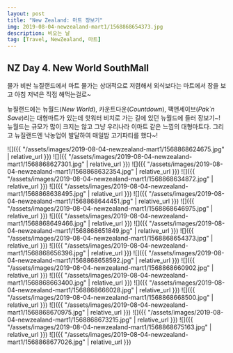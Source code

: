 ```yaml
---
layout: post
title: "New Zealand: 마트 장보기"
img: 2019-08-04-newzealand-mart1/1568868654373.jpg
description: 비오는 날
tag: [Travel, NewZealand, 마트]
---
```


## NZ Day 4. New World SouthMall

물가 비싼 뉴질랜드에서 마트 물가는 상대적으로 저렴해서 외식보다는 마트에서 장을 보고 아침 저녁은 직접 해먹는걸로~  

뉴질랜드에는 뉴월드(*New World*), 카운트다운(*Countdown*), 팩앤세이브(*Pak`n Save*)리는 대형마트가 있는데 핫워터 비치로 가는 길에 있던 뉴월드에 들러 장보기~!  
뉴월드는 규모가 많이 크지는 않고 그냥 우리나라 이마트 같은 느낌의 대형마트다. 그리고 뉴질랜드엔 낙농업이 발달하여 매일밤 고기파티를 했다~!

![]({{ "/assets/images/2019-08-04-newzealand-mart1/1568868624675.jpg"   | relative_url }})
![]({{ "/assets/images/2019-08-04-newzealand-mart1/1568868627301.jpg"   | relative_url }})
![]({{ "/assets/images/2019-08-04-newzealand-mart1/1568868632354.jpg"   | relative_url }})
![]({{ "/assets/images/2019-08-04-newzealand-mart1/1568868634872.jpg"   | relative_url }})
![]({{ "/assets/images/2019-08-04-newzealand-mart1/1568868638495.jpg"   | relative_url }})
![]({{ "/assets/images/2019-08-04-newzealand-mart1/1568868644451.jpg"   | relative_url }})
![]({{ "/assets/images/2019-08-04-newzealand-mart1/1568868646975.jpg"   | relative_url }})
![]({{ "/assets/images/2019-08-04-newzealand-mart1/1568868649466.jpg"   | relative_url }})
![]({{ "/assets/images/2019-08-04-newzealand-mart1/1568868651849.jpg"   | relative_url }})
![]({{ "/assets/images/2019-08-04-newzealand-mart1/1568868654373.jpg"   | relative_url }})
![]({{ "/assets/images/2019-08-04-newzealand-mart1/1568868656396.jpg"   | relative_url }})
![]({{ "/assets/images/2019-08-04-newzealand-mart1/1568868658592.jpg"   | relative_url }})
![]({{ "/assets/images/2019-08-04-newzealand-mart1/1568868660902.jpg"   | relative_url }})
![]({{ "/assets/images/2019-08-04-newzealand-mart1/1568868663400.jpg"   | relative_url }})
![]({{ "/assets/images/2019-08-04-newzealand-mart1/1568868666028.jpg"   | relative_url }})
![]({{ "/assets/images/2019-08-04-newzealand-mart1/1568868668500.jpg"   | relative_url }})
![]({{ "/assets/images/2019-08-04-newzealand-mart1/1568868670975.jpg"   | relative_url }})
![]({{ "/assets/images/2019-08-04-newzealand-mart1/1568868673215.jpg"   | relative_url }})
![]({{ "/assets/images/2019-08-04-newzealand-mart1/1568868675163.jpg"   | relative_url }})
![]({{ "/assets/images/2019-08-04-newzealand-mart1/1568868677026.jpg"   | relative_url }})
